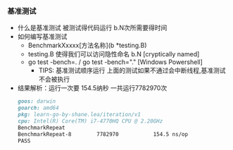 ### 基准测试

- 什么是基准测试
  被测试得代码运行 b.N次所需要得时间 
- 如何编写基准测试
  - BenchmarkXxxxx[方法名称](b *testing.B)
  - testing.B 使得我们可以访问隐性命名 b.N [cryptically named]
  - go test -bench=. / go test -bench="." [Windows Powershell]
    - TIPS: 基准测试顺序运行 上面的测试如果不通过会中断线程,基准测试不会被执行
- 结果解析：运行一次要 154.5纳秒 一共运行7782970次
    ```markdown
    goos: darwin
    goarch: amd64
    pkg: learn-go-by-shane.lea/iteration/v1
    cpu: Intel(R) Core(TM) i7-4770HQ CPU @ 2.20GHz
    BenchmarkRepeat
    BenchmarkRepeat-8   	 7782970	       154.5 ns/op
    PASS
    ```